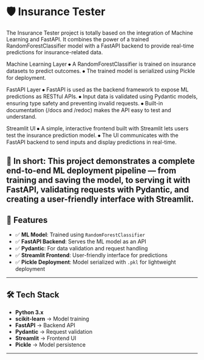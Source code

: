 # 🛡️ Insurance Tester

The Insurance Tester project is totally based on the integration of Machine Learning and FastAPI.
It combines the power of a trained RandomForestClassifier model with a FastAPI backend to provide real-time predictions for insurance-related data.

Machine Learning Layer
⦁ A RandomForestClassifier is trained on insurance datasets to predict outcomes.
⦁ The trained model is serialized using Pickle for deployment.

FastAPI Layer
⦁ FastAPI is used as the backend framework to expose ML predictions as RESTful APIs.
⦁ Input data is validated using Pydantic models, ensuring type safety and preventing invalid requests.
⦁ Built-in documentation (/docs and /redoc) makes the API easy to test and understand.

Streamlit UI
⦁ A simple, interactive frontend built with Streamlit lets users test the insurance prediction model.
⦁ The UI communicates with the FastAPI backend to send inputs and display predictions in real-time.

🔗 In short:
This project demonstrates a complete end-to-end ML deployment pipeline — from training and saving the model, to serving it with FastAPI, validating requests with Pydantic, and creating a user-friendly interface with Streamlit.
---

## 🚀 Features

- ✅ **ML Model**: Trained using `RandomForestClassifier`  
- ✅ **FastAPI Backend**: Serves the ML model as an API  
- ✅ **Pydantic**: For data validation and request handling  
- ✅ **Streamlit Frontend**: User-friendly interface for predictions  
- ✅ **Pickle Deployment**: Model serialized with `.pkl` for lightweight deployment  

---

## 🛠️ Tech Stack

- **Python 3.x**  
- **scikit-learn** → Model training  
- **FastAPI** → Backend API  
- **Pydantic** → Request validation  
- **Streamlit** → Frontend UI  
- **Pickle** → Model persistence  

---
